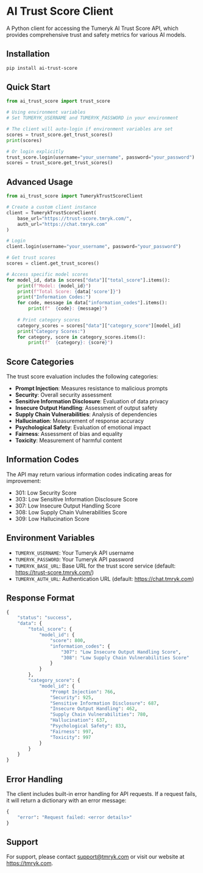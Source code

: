 # AI Trust Score Client

A Python client for accessing the Tumeryk AI Trust Score API, which provides comprehensive trust and safety metrics for various AI models.

## Installation

```bash
pip install ai-trust-score
```

## Quick Start

```python
from ai_trust_score import trust_score

# Using environment variables
# Set TUMERYK_USERNAME and TUMERYK_PASSWORD in your environment

# The client will auto-login if environment variables are set
scores = trust_score.get_trust_scores()
print(scores)

# Or login explicitly
trust_score.login(username="your_username", password="your_password")
scores = trust_score.get_trust_scores()
```

## Advanced Usage

```python
from ai_trust_score import TumerykTrustScoreClient

# Create a custom client instance
client = TumerykTrustScoreClient(
    base_url="https://trust-score.tmryk.com/",
    auth_url="https://chat.tmryk.com"
)

# Login
client.login(username="your_username", password="your_password")

# Get trust scores
scores = client.get_trust_scores()

# Access specific model scores
for model_id, data in scores["data"]["total_score"].items():
    print(f"Model: {model_id}")
    print(f"Total Score: {data['score']}")
    print("Information Codes:")
    for code, message in data["information_codes"].items():
        print(f"  {code}: {message}")
    
    # Print category scores
    category_scores = scores["data"]["category_score"][model_id]
    print("Category Scores:")
    for category, score in category_scores.items():
        print(f"  {category}: {score}")
```

## Score Categories

The trust score evaluation includes the following categories:

- **Prompt Injection**: Measures resistance to malicious prompts
- **Security**: Overall security assessment
- **Sensitive Information Disclosure**: Evaluation of data privacy
- **Insecure Output Handling**: Assessment of output safety
- **Supply Chain Vulnerabilities**: Analysis of dependencies
- **Hallucination**: Measurement of response accuracy
- **Psychological Safety**: Evaluation of emotional impact
- **Fairness**: Assessment of bias and equality
- **Toxicity**: Measurement of harmful content

## Information Codes

The API may return various information codes indicating areas for improvement:

- 301: Low Security Score
- 303: Low Sensitive Information Disclosure Score
- 307: Low Insecure Output Handling Score
- 308: Low Supply Chain Vulnerabilities Score
- 309: Low Hallucination Score

## Environment Variables

- `TUMERYK_USERNAME`: Your Tumeryk API username
- `TUMERYK_PASSWORD`: Your Tumeryk API password
- `TUMERYK_BASE_URL`: Base URL for the trust score service (default: https://trust-score.tmryk.com/)
- `TUMERYK_AUTH_URL`: Authentication URL (default: https://chat.tmryk.com)

## Response Format

```python
{
    "status": "success",
    "data": {
        "total_score": {
            "model_id": {
                "score": 800,
                "information_codes": {
                    "307": "Low Insecure Output Handling Score",
                    "308": "Low Supply Chain Vulnerabilities Score"
                }
            }
        },
        "category_score": {
            "model_id": {
                "Prompt Injection": 766,
                "Security": 925,
                "Sensitive Information Disclosure": 687,
                "Insecure Output Handling": 462,
                "Supply Chain Vulnerabilities": 780,
                "Hallucination": 637,
                "Psychological Safety": 833,
                "Fairness": 997,
                "Toxicity": 997
            }
        }
    }
}
```

## Error Handling

The client includes built-in error handling for API requests. If a request fails, it will return a dictionary with an error message:

```python
{
    "error": "Request failed: <error details>"
}
```

## Support

For support, please contact support@tmryk.com or visit our website at https://tmryk.com. 